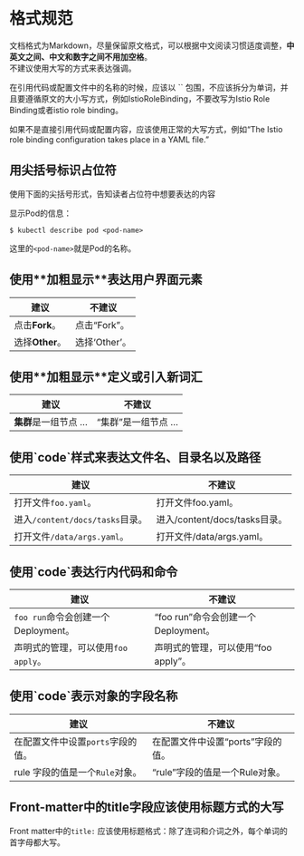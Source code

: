 # 格式规范
文档格式为Markdown，尽量保留原文格式，可以根据中文阅读习惯适度调整，**中英文之间、中文和数字之间不用加空格**。  
不建议使用大写的方式来表达强调。  

在引用代码或配置文件中的名称的时候，应该以 `` 包围，不应该拆分为单词，并且要遵循原文的大小写方式，例如IstioRoleBinding，不要改写为Istio Role Binding或者istio role binding。  

如果不是直接引用代码或配置内容，应该使用正常的大写方式，例如“The Istio role binding configuration takes place in a YAML file.”

## 用尖括号标识占位符
使用下面的尖括号形式，告知读者占位符中想要表达的内容

显示Pod的信息：

`$ kubectl describe pod <pod-name>`

这里的`<pod-name>`就是Pod的名称。

## 使用\*\*加粗显示\*\*表达用户界面元素

建议|不建议
---|---
点击**Fork**。|点击“Fork”。
选择**Other**。|选择‘Other’。

## 使用\*\*加粗显示\*\*定义或引入新词汇

建议|不建议
---|---
**集群**是一组节点 …|“集群”是一组节点 …

## 使用\`code\`样式来表达文件名、目录名以及路径

建议|不建议
---|---
打开文件`foo.yaml`。|打开文件foo.yaml。
进入`/content/docs/tasks`目录。|进入/content/docs/tasks目录。
打开文件`/data/args.yaml`。|打开文件/data/args.yaml。

## 使用\`code\`表达行内代码和命令

建议|不建议
---|---
`foo run`命令会创建一个Deployment。|“foo run”命令会创建一个Deployment。
声明式的管理，可以使用`foo apply`。|声明式的管理，可以使用“foo apply”。

## 使用\`code\`表示对象的字段名称
建议|不建议
---|---
在配置文件中设置`ports`字段的值。|在配置文件中设置“ports”字段的值。
rule 字段的值是一个`Rule`对象。|“rule”字段的值是一个Rule对象。

## Front-matter中的title字段应该使用标题方式的大写
Front matter中的`title:` 应该使用标题格式：除了连词和介词之外，每个单词的首字母都大写。
